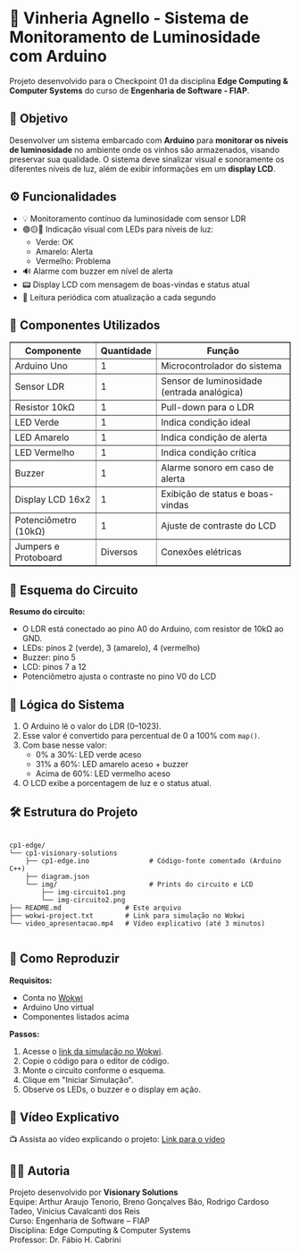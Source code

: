 <!DOCTYPE html>
<html lang="pt-BR">
<head>
  <meta charset="UTF-8">
</head>
<body>
  <h1>🍷 Vinheria Agnello - Sistema de Monitoramento de Luminosidade com Arduino</h1>

  <p>Projeto desenvolvido para o Checkpoint 01 da disciplina <strong>Edge Computing & Computer Systems</strong> do curso de <strong>Engenharia de Software - FIAP</strong>.</p>

  <h2>🧠 Objetivo</h2>
  <p>Desenvolver um sistema embarcado com <strong>Arduino</strong> para <strong>monitorar os níveis de luminosidade</strong> no ambiente onde os vinhos são armazenados, visando preservar sua qualidade. O sistema deve sinalizar visual e sonoramente os diferentes níveis de luz, além de exibir informações em um <strong>display LCD</strong>.</p>

  <h2>⚙️ Funcionalidades</h2>
  <ul>
    <li>💡 Monitoramento contínuo da luminosidade com sensor LDR</li>
    <li>🟢🟡🔴 Indicação visual com LEDs para níveis de luz:
      <ul>
        <li>Verde: OK</li>
        <li>Amarelo: Alerta</li>
        <li>Vermelho: Problema</li>
      </ul>
    </li>
    <li>🔊 Alarme com buzzer em nível de alerta</li>
    <li>📟 Display LCD com mensagem de boas-vindas e status atual</li>
    <li>🔁 Leitura periódica com atualização a cada segundo</li>
  </ul>

  <h2>🧰 Componentes Utilizados</h2>
  <table border="1" cellspacing="0" cellpadding="4">
    <tr><th>Componente</th><th>Quantidade</th><th>Função</th></tr>
    <tr><td>Arduino Uno</td><td>1</td><td>Microcontrolador do sistema</td></tr>
    <tr><td>Sensor LDR</td><td>1</td><td>Sensor de luminosidade (entrada analógica)</td></tr>
    <tr><td>Resistor 10kΩ</td><td>1</td><td>Pull-down para o LDR</td></tr>
    <tr><td>LED Verde</td><td>1</td><td>Indica condição ideal</td></tr>
    <tr><td>LED Amarelo</td><td>1</td><td>Indica condição de alerta</td></tr>
    <tr><td>LED Vermelho</td><td>1</td><td>Indica condição crítica</td></tr>
    <tr><td>Buzzer</td><td>1</td><td>Alarme sonoro em caso de alerta</td></tr>
    <tr><td>Display LCD 16x2</td><td>1</td><td>Exibição de status e boas-vindas</td></tr>
    <tr><td>Potenciômetro (10kΩ)</td><td>1</td><td>Ajuste de contraste do LCD</td></tr>
    <tr><td>Jumpers e Protoboard</td><td>Diversos</td><td>Conexões elétricas</td></tr>
  </table>

  <h2>🔌 Esquema do Circuito</h2>
  <p><strong>Resumo do circuito:</strong></p>
  <ul>
    <li>O LDR está conectado ao pino A0 do Arduino, com resistor de 10kΩ ao GND.</li>
    <li>LEDs: pinos 2 (verde), 3 (amarelo), 4 (vermelho)</li>
    <li>Buzzer: pino 5</li>
    <li>LCD: pinos 7 a 12</li>
    <li>Potenciômetro ajusta o contraste no pino V0 do LCD</li>
  </ul>

  <h2>🧮 Lógica do Sistema</h2>
  <ol>
    <li>O Arduino lê o valor do LDR (0–1023).</li>
    <li>Esse valor é convertido para percentual de 0 a 100% com <code>map()</code>.</li>
    <li>Com base nesse valor:
      <ul>
        <li>0% a 30%: LED verde aceso</li>
        <li>31% a 60%: LED amarelo aceso + buzzer</li>
        <li>Acima de 60%: LED vermelho aceso</li>
      </ul>
    </li>
    <li>O LCD exibe a porcentagem de luz e o status atual.</li>
  </ol>

  <h2>🛠 Estrutura do Projeto</h2>
  <pre><code>
cp1-edge/
└── cp1-visionary-solutions
    ├── cp1-edge.ino               # Código-fonte comentado (Arduino C++)
    ├── diagram.json               
    └── img/                       # Prints do circuito e LCD
        ├── img-circuito1.png
        └── img-circuito2.png
├── README.md                # Este arquivo
├── wokwi-project.txt        # Link para simulação no Wokwi
└── video_apresentacao.mp4   # Vídeo explicativo (até 3 minutos)
  </code></pre>

  <h2>🔁 Como Reproduzir</h2>
  <p><strong>Requisitos:</strong></p>
  <ul>
    <li>Conta no <a href="https://www.wokwi.com/" target="_blank">Wokwi</a></li>
    <li>Arduino Uno virtual</li>
    <li>Componentes listados acima</li>
  </ul>
  <p><strong>Passos:</strong></p>
  <ol>
    <li>Acesse o <a href="#">link da simulação no Wokwi</a>.</li>
    <li>Copie o código para o editor de código.</li>
    <li>Monte o circuito conforme o esquema.</li>
    <li>Clique em "Iniciar Simulação".</li>
    <li>Observe os LEDs, o buzzer e o display em ação.</li>
  </ol>

  <h2>🎥 Vídeo Explicativo</h2>
  <p>📺 Assista ao vídeo explicando o projeto: <a href="#">Link para o vídeo</a></p>

  <h2>👨‍💻 Autoria</h2>
  <p>Projeto desenvolvido por <strong>Visionary Solutions</strong><br>
  Equipe: Arthur Araujo Tenorio, Breno Gonçalves Báo, Rodrigo Cardoso Tadeo, Vinicius Cavalcanti dos Reis<br>
  Curso: Engenharia de Software – FIAP<br>
  Disciplina: Edge Computing & Computer Systems<br>
  Professor: Dr. Fábio H. Cabrini</p>
</body>
</html>